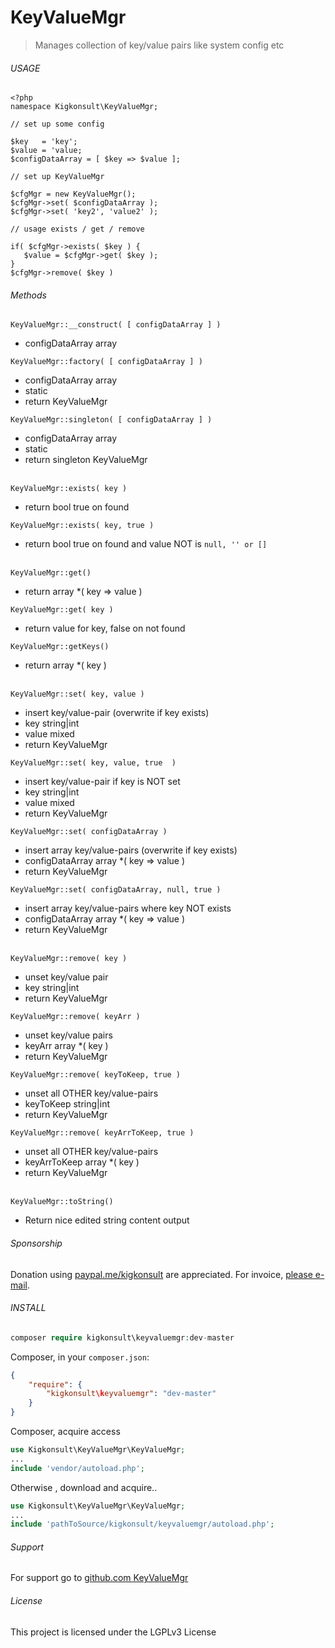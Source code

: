 
# KeyValueMgr

> Manages collection of key/value pairs like system config etc


###### USAGE 
 
~~~~~~~~
<?php
namespace Kigkonsult\KeyValueMgr;

// set up some config

$key   = 'key';
$value = 'value;
$configDataArray = [ $key => $value ];

// set up KeyValueMgr

$cfgMgr = new KeyValueMgr();
$cfgMgr->set( $configDataArray );
$cfgMgr->set( 'key2', 'value2' );

// usage exists / get / remove

if( $cfgMgr->exists( $key ) {
   $value = $cfgMgr->get( $key );
}
$cfgMgr->remove( $key )

~~~~~~~~

###### Methods

```KeyValueMgr::__construct( [ configDataArray ] )```
* configDataArray array 

```KeyValueMgr::factory( [ configDataArray ] )```
* configDataArray  array
* static
* return KeyValueMgr

```KeyValueMgr::singleton( [ configDataArray ] )```
* configDataArray  array
* static
* return singleton KeyValueMgr
<br><br>


```KeyValueMgr::exists( key )```
* return bool true on found

```KeyValueMgr::exists( key, true )```
* return bool true on found and value NOT is ```null, '' or []```
<br><br>

```KeyValueMgr::get()```
* return array *( key => value )

```KeyValueMgr::get( key )```
* return value for key, false on not found

```KeyValueMgr::getKeys()```
* return array *( key )
<br><br>


```KeyValueMgr::set( key, value )```
* insert key/value-pair (overwrite if key exists)
* key    string|int 
* value  mixed 
* return KeyValueMgr

```KeyValueMgr::set( key, value, true  )```
* insert key/value-pair if key is NOT set
* key    string|int 
* value  mixed 
* return KeyValueMgr

```KeyValueMgr::set( configDataArray )```
* insert array key/value-pairs (overwrite if key exists)
* configDataArray  array *( key => value )
* return KeyValueMgr

```KeyValueMgr::set( configDataArray, null, true )```
* insert array key/value-pairs where key NOT exists
* configDataArray  array *( key => value )
* return KeyValueMgr
<br><br>


```KeyValueMgr::remove( key )```
* unset key/value pair
* key    string|int
* return KeyValueMgr

```KeyValueMgr::remove( keyArr )```
* unset key/value pairs
* keyArr  array *( key )
* return KeyValueMgr

```KeyValueMgr::remove( keyToKeep, true )```
* unset all OTHER key/value-pairs 
* keyToKeep  string|int 
* return KeyValueMgr

```KeyValueMgr::remove( keyArrToKeep, true )```
* unset all OTHER key/value-pairs 
* keyArrToKeep  array *( key )
* return KeyValueMgr
<br><br>

```KeyValueMgr::toString()```
* Return nice edited string content output


###### Sponsorship

Donation using <a href="https://paypal.me/kigkonsult?locale.x=en_US" rel="nofollow">paypal.me/kigkonsult</a> are appreciated. 
For invoice, <a href="mailto:ical@kigkonsult.se">please e-mail</a>.

###### INSTALL

``` php
composer require kigkonsult\keyvaluemgr:dev-master
```

Composer, in your `composer.json`:

``` json
{
    "require": {
        "kigkonsult\keyvaluemgr": "dev-master"
    }
}
```

Composer, acquire access
``` php
use Kigkonsult\KeyValueMgr\KeyValueMgr;
...
include 'vendor/autoload.php';
```


Otherwise , download and acquire..

``` php
use Kigkonsult\KeyValueMgr\KeyValueMgr;
...
include 'pathToSource/kigkonsult/keyvaluemgr/autoload.php';
```


###### Support

For support go to [github.com KeyValueMgr]


###### License

This project is licensed under the LGPLv3 License


[Composer]:https://getcomposer.org/
[github.com KeyValueMgr]:https://github.com/iCalcreator/keyvaluemgr
